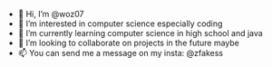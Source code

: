 - 👋 Hi, I’m @woz07
- 👀 I’m interested in computer science especially coding
- 🌱 I’m currently learning computer science in high school and java
- 💞️ I’m looking to collaborate on projects in the future maybe
- 📫 You can send me a message on my insta: @zfakess
